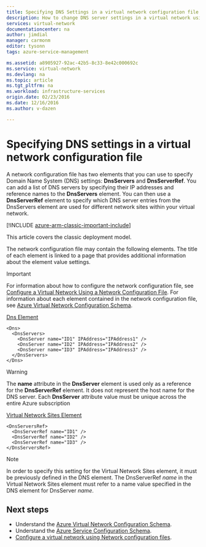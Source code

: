 ```yaml
---
title: Specifying DNS Settings in a virtual network configuration file | Azure
description: How to change DNS server settings in a virtual network using a virtual network configuration file in the classic deployment model
services: virtual-network
documentationcenter: na
author: jimdial
manager: carmonm
editor: tysonn
tags: azure-service-management

ms.assetid: a8905927-92ac-42b5-8c33-8e42c000692c
ms.service: virtual-network
ms.devlang: na
ms.topic: article
ms.tgt_pltfrm: na
ms.workload: infrastructure-services
origin.date: 02/23/2016
ms.date: 12/16/2016
ms.author: v-dazen

---
```

# Specifying DNS settings in a virtual network configuration file
A network configuration file has two elements that you can use to specify Domain Name System (DNS) settings: **DnsServers** and **DnsServerRef**. You can add a list of DNS servers by specifying their IP addresses and reference names to the **DnsServers** element. You can then use a **DnsServerRef** element to specify which DNS server entries from the DnsServers element are used for different network sites within your virtual network.

[!INCLUDE [azure-arm-classic-important-include](../../includes/azure-arm-classic-important-include.md)]

This article covers the classic deployment model.

The network configuration file may contain the following elements. The title of each element is linked to a page that provides additional information about the element value settings.

> [!IMPORTANT]
> For information about how to configure the network configuration file, see [Configure a Virtual Network Using a Network Configuration File](virtual-networks-using-network-configuration-file.md). For information about each element contained in the network configuration file, see [Azure Virtual Network Configuration Schema](https://msdn.microsoft.com/library/azure/jj157100.aspx).
> 
> 

[Dns Element](http://go.microsoft.com/fwlink/?LinkId=248093)

    <Dns>
      <DnsServers>
        <DnsServer name="ID1" IPAddress="IPAddress1" />
        <DnsServer name="ID2" IPAddress="IPAddress2" />
        <DnsServer name="ID3" IPAddress="IPAddress3" />
      </DnsServers>
    </Dns>

> [!WARNING]
> The **name** attribute in the **DnsServer** element is used only as a reference for the **DnsServerRef** element. It does not represent the host name for the DNS server. Each **DnsServer** attribute value must be unique across the entire Azure subscription
> 
> 

[Virtual Network Sites Element](http://go.microsoft.com/fwlink/?LinkId=248093)

    <DnsServersRef>
      <DnsServerRef name="ID1" />
      <DnsServerRef name="ID2" />
      <DnsServerRef name="ID3" />
    </DnsServersRef>

> [!NOTE]
> In order to specify this setting for the Virtual Network Sites element, it must be previously defined in the DNS element. The DnsServerRef *name* in the Virtual Network Sites element must refer to a name value specified in the DNS element for DnsServer *name*.
> 
> 

## Next steps
* Understand the [Azure Virtual Network Configuration Schema](http://go.microsoft.com/fwlink/?LinkId=248093).
* Understand the [Azure Service Configuration Schema](https://msdn.microsoft.com/library/azure/ee758710).
* [Configure a virtual network using Network configuration files](virtual-networks-using-network-configuration-file.md).